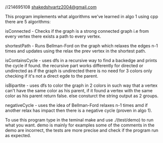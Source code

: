 //214695108 shakedshvartz2004@gmail.com

This program implements what algorithms we've learned in algo 1 using cpp
there are 5 algorithms:

isConnected - Checks if the graph is a strong connected graph i.e from every vertex there exists a path to every vertex.

shortestPath - Runs Bellman-Ford on the graph which relaxes the edges n-1 times and updates using the relax the prev vertex in the shortest path.

isContainsCycle - uses dfs in a recursive way to find a backedge and prints the cycle if found. the recursive part works differently for directed or undirected as if the graph is undirected there is no need for 3 colors only checking if it's not a direct egde to the parent.

isBipartite - uses dfs to color the graph in 2 colors in such way that a vertex can't have the same color as his parent, if it found a vertex with the same color as his parent return false. else consturct the string output as 2 groups.

negativeCycle - uses the idea of Bellman-Ford relaxes n-1 times amd if another relax has impact then there is a negative cycle (proven in algo 1).

To use this program type in the teminal make and use ./(test/demo) to run what you want. demo is mainly for examples some of the comments in the demo are incorrect, the tests are more precise and check if the program run as expected.
